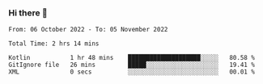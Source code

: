 ### Hi there 👋

<!--START_SECTION:waka-->

```text
From: 06 October 2022 - To: 05 November 2022

Total Time: 2 hrs 14 mins

Kotlin           1 hr 48 mins    ████████████████████░░░░░   80.58 %
GitIgnore file   26 mins         █████░░░░░░░░░░░░░░░░░░░░   19.41 %
XML              0 secs          ░░░░░░░░░░░░░░░░░░░░░░░░░   00.01 %
```

<!--END_SECTION:waka-->

<!--
**jaimesalcedo1/jaimesalcedo1** is a ✨ _special_ ✨ repository because its `README.md` (this file) appears on your GitHub profile.

Here are some ideas to get you started:

- 🔭 I’m currently working on ...
- 🌱 I’m currently learning ...
- 👯 I’m looking to collaborate on ...
- 🤔 I’m looking for help with ...
- 💬 Ask me about ...
- 📫 How to reach me: ...
- 😄 Pronouns: ...
- ⚡ Fun fact: ...
-->

